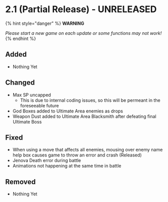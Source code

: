 # 2.1 \(Partial Release\) - UNRELEASED

{% hint style="danger" %}
**WARNING**

_Please start a new game on each update or some functions may not work!_
{% endhint %}

## Added

* Nothing Yet

## Changed

* Max SP uncapped
  * This is due to internal coding issues, so this will be permeant in the foreseeable future
* God Boxes added to Ultimate Area enemies as drops
* Weapon Dust added to Ultimate Area Blacksmith after defeating final Ultimate Boss

## Fixed

* When using a move that affects all enemies, mousing over enemy name help box causes game to throw an error and crash \(Released\)
* Jenova Death error during battle
* Animations not happening at the same time in battle

## Removed

* Nothing Yet

